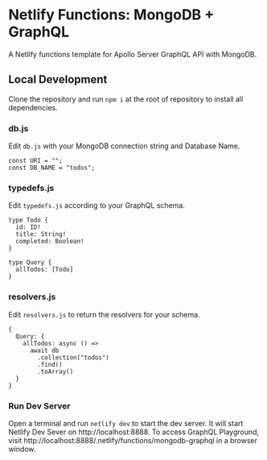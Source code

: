 # Netlify Functions: MongoDB + GraphQL

A Netlify functions template for Apollo Server GraphQL API with MongoDB.

## Local Development
Clone the repository and run ```npm i``` at the root of repository to install all dependencies.

### db.js

Edit ```db.js``` with your MongoDB connection string and Database Name.
```
const URI = "";
const DB_NAME = "todos";
```



### typedefs.js

Edit ```typedefs.js``` according to your GraphQL schema.
```
type Todo {
  id: ID!
  title: String!
  completed: Boolean!
}

type Query {
  allTodos: [Todo]
}
```

### resolvers.js

Edit ```resolvers.js``` to return the resolvers for your schema.
```
{
  Query: {
    allTodos: async () =>
      await db
        .collection("todos")
        .find()
        .toArray()
  }
}
```

### Run Dev Server

Open a terminal and run ```netlify dev``` to start the dev server. It will start Netlify Dev Sever on http://localhost:8888. To access GraphQL Playground, visit http://localhost:8888/.netlify/functions/mongodb-graphql in a browser window.
